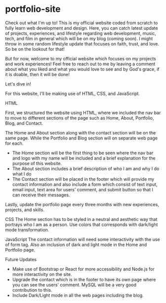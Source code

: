 # portfolio-site
Check out what I'm up to!
This is my official website coded from scratch to fully learn web development and design. 
Here, you can catch latest update of projects, experiences, and lifestyle regarding web development,
music, tech, and film in general which will be on my blog (coming soon). I might throw in some random lifestyle update that focuses on faith, trust, and love. So be on the lookout for that!

But for now, welcome to my official website which focuses on my projects and work experiences! Feel free to reach out to me by leaving a comment about what you liked and what you would love to see and by God's grace, if it is doable, then it will be done!



Let's dive in!

For this website, I'll be making use of HTML, CSS, and JavaScript.

HTML

First, we structured the website using HTML, where we included the nav bar to move to different sections
of the page such as Home, About, Portfolio, Blog, and Contact.

The Home and About section along with the contact section will be on the same page. While the Portfolio and Blog section will on separate web page for each. 

- The Home section will be the first thing to be seen where the nav bar and logo with my name will be included and a brief explanation for the purpose of this website.
- The About section includes a brief description of who I am and why I do what I do
- The Contact section will be placed in the footer which will provide my contact information and also include a form which consist of text input, email input, text area for users' comment, and submit button so that I can receive their messages.

Lastly, update the portfolio page every three months with new experiences, projects, and skills.

CSS
The Home section has to be styled in a neutral and aesthetic way that portrays who I am as a person. 
Use colors that corresponds with dark/light mode transformation.


JavaScript
The contact information will need some interactivity with the use of form tag.
Also an inclusion of dark and light mode in the Home and Portfolio page. 






Future Updates

- Make use of Bootstrap or React for more accessibility and Node.js for more interactivity on the site.
- Upgrade the contact which is in the footer to have its own page where you can see the users' comment. MySQL will be a very good contribution to this.
- Include Dark/Light mode in all the web pages including the blog.
